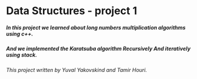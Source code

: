 # Data Structures - project 1

##### In this project we learned about long numbers multiplication algorithms using c++.
##### And we implemented the Karatsuba algorithm Recursively And iteratively using stack.

###### This project written by Yuval Yakovskind and Tamir Houri.
